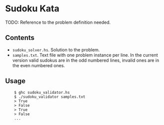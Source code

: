 # Sudoku Kata

TODO: Reference to the problem definition needed.

## Contents

- `sudoku_solver.hs`. Solution to the problem.
- `samples.txt`. Text file with one problem instance per line. In the current version valid sudokus are in the odd numbered lines, invalid ones are in the even numbered ones.

## Usage

```
    $ ghc sudoku_validator.hs
    $ ./sudoku_validator samples.txt
    > True
    > False
    > True
    > False
    ...
```
